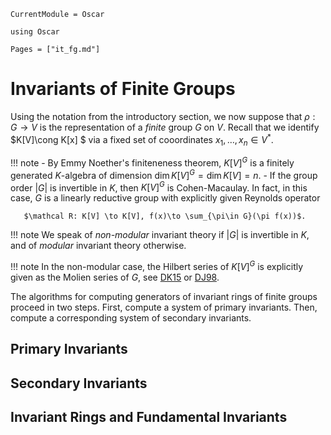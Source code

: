 ```@meta
CurrentModule = Oscar
```

```@setup oscar
using Oscar
```

```@contents
Pages = ["it_fg.md"]
```

# Invariants of Finite Groups

Using the notation from the introductory section, we now suppose that $\rho: G\to V$ is the representation
of a *finite* group $G$ on $V$. Recall that we identify $K[V]\cong K[x] $ via a fixed set of cooordinates $x_1, \dots, x_n\in V^*$.

!!! note
    - By Emmy Noether's finiteneness theorem, $K[V]^G$ is a finitely generated $K$-algebra of dimension $\dim K[V]^G = \dim K[V] = n$.
    - If the group order $|G|$ is invertible in $K$, then $K[V]^G$ is Cohen-Macaulay. In fact, in this case, $G$ is a linearly reductive group with explicitly given Reynolds operator

       $\mathcal R: K[V] \to K[V], f(x)\to \sum_{\pi\in G}(\pi f(x))$.

!!! note
    We speak of *non-modular* invariant theory if $|G|$ is invertible in $K$, and of *modular* invariant theory otherwise.

!!! note
    In the non-modular case, the Hilbert series of $K[V]^G$ is explicitly given as the Molien series of $G$, see [DK15](@cite) or [DJ98](@cite).

The algorithms for computing generators of invariant rings of finite groups proceed in two steps. First, compute a system of primary invariants. Then, compute a corresponding system of secondary invariants.
## Primary Invariants

## Secondary Invariants

## Invariant Rings and Fundamental Invariants
